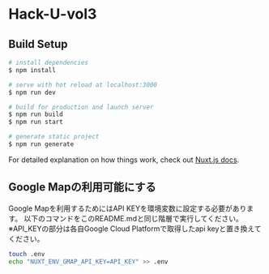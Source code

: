 # Hack-U-vol3

## Build Setup

```bash
# install dependencies
$ npm install

# serve with hot reload at localhost:3000
$ npm run dev

# build for production and launch server
$ npm run build
$ npm run start

# generate static project
$ npm run generate
```

For detailed explanation on how things work, check out [Nuxt.js docs](https://nuxtjs.org).

## Google Mapの利用可能にする
Google Mapを利用するためにはAPI KEYを環境変数に設定する必要があります。
以下のコマンドをこのREADME.mdと同じ階層で実行してください。
※API_KEYの部分は各自Google Cloud Platformで取得したapi keyと置き換えてください。

```.sh
touch .env 
echo "NUXT_ENV_GMAP_API_KEY=API_KEY" >> .env
```

